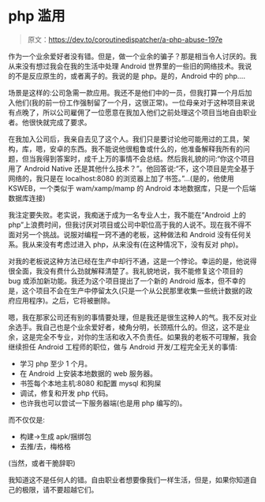 # php 滥用

> 原文：<https://dev.to/coroutinedispatcher/a-php-abuse-197e>

作为一个业余爱好者没有错。但是，做一个业余的骗子？那是相当令人讨厌的。我从来没有想过我会在我的生活中处理 Android 世界里的一些旧的网络技术。我说的不是反应原生的，或者离子的。我说的是 php。是的，Android 中的 php....

场景是这样的:公司急需一款应用。我还不是他们中的一员，但我打算一个月后加入他们(我的前一份工作强制留了一个月，这很正常)。一位母亲对于这种项目来说有点晚了，所以公司雇佣了一位愿意在我加入他们之前处理这个项目当地自由职业者。他很快就完成了要求。

在我加入公司后，我亲自去见了这个人。我们只是要讨论他可能用过的工具，架构，库，嗯，安卓的东西。我不能说他很粗鲁或什么的，他准备解释我所有的问题，但当我得到答案时，成千上万的事情不会总结。然后我礼貌的问:“你这个项目用了 Android Native 还是其他什么技术？”。他回答说:“不，这个项目是完全基于网络的，我只是在 localhost:8080 的浏览器上加了书签。”...(是的，他使用 KSWEB，一个类似于 wam/xamp/mamp 的 Android 本地数据库，只是一个后端数据库连接)

我注定要失败。老实说，我痴迷于成为一名专业人士，我不能在“Android 上的 php”上浪费时间，但我讨厌对项目或公司中职位高于我的人说不。现在我不得不面对另一个挑战。说服对编程一窍不通的老板，这种做法和 Android 没有任何关系。我从来没有考虑过进入 php，从来没有(在这种情况下，没有反对 php)。

对我的老板说这种方法已经在生产中却行不通，这是一个悖论。幸运的是，他说得很全面，我没有费什么劲就解释清楚了。我礼貌地说，我不能修复这个项目的 bug 或添加新功能。我还为这个项目提出了一个新的 Android 版本，但不幸的是，这个项目不会在生产中停留太久(只是一个从公民那里收集一些统计数据的政府应用程序)。之后，它将被删除。

嗯，我在那家公司还有别的事情要处理，但是我还是很生这种人的气。我不反对业余选手。我自己也是个业余爱好者，棱角分明，长颈瓶什么的。但这，这不是业余，这是完全不专业，对你的生活和收入不负责任。如果我的老板不可理解，我会继续担任 Android 工程师的职位，做与 Android 开发/工程完全无关的事情:

*   学习 php 至少 1 个月。
*   在 Android 上安装本地数据的 web 服务器。
*   书签每个本地主机:8080 和配置 mysql 和狗屎
*   调试，修复和开发 php 代码。
*   也许我也可以尝试一下服务器端(也是用 php 编写的)。

而不仅仅是:

*   构建->生成 apk/捆绑包
*   去推/去，梅格格

(当然，或者干脆辞职)

我知道这不是任何人的错。自由职业者想要像我们一样生活，但是，如果你知道自己的极限，请不要超越它们。